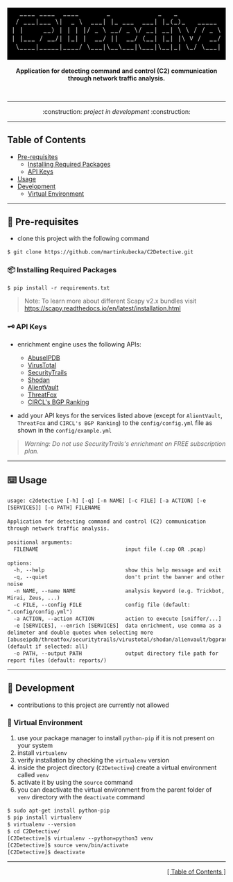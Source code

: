 <p align="center">
<img src="https://github.com/martinkubecka/C2Detective/blob/main/docs/banner.png" alt="Logo">
<p align="center"><b>Application for detecting command and control (C2) communication through network traffic analysis.</b></p><br>

---

<div align="center">
:construction:   <i>project in development</i>    :construction:
</div>

---
<h2 id="table-of-contents">Table of Contents</h2>

- [Pre-requisites](#memo-pre-requisites)
    - [Installing Required Packages](#package-installing-required-packages)
    - [API Keys](#old_key-api-keys) 
- [Usage](#keyboard-usage)
- [Development](#toolbox-development)
    - [Virtual Environment](#office-virtual-environment)

---
## :memo: Pre-requisites

- clone this project with the following command

```
$ git clone https://github.com/martinkubecka/C2Detective.git
```

### :package: Installing Required Packages

```
$ pip install -r requirements.txt
```

> Note: To learn more about different Scapy v2.x bundles visit https://scapy.readthedocs.io/en/latest/installation.html

### :old_key: API Keys

- enrichment engine uses the following APIs:
  - [AbuseIPDB](https://www.abuseipdb.com/)
  - [VirusTotal](https://www.virustotal.com/gui/home/upload)
  - [SecurityTrails](https://securitytrails.com/)
  - [Shodan](https://www.shodan.io/)
  - [AlientVault](https://otx.alienvault.com/)
  - [ThreatFox](https://threatfox.abuse.ch/)
  - [CIRCL's BGP Ranking](https://www.circl.lu/projects/bgpranking/)

- add your API keys for the services listed above (except for `AlientVault`, `ThreatFox` and `CIRCL's BGP Ranking`) to the `config/config.yml` file as shown in the `config/example.yml` 

> *Warning: Do not use SecurityTrails's enrichment on FREE subscription plan.*

---
## :keyboard: Usage

```
usage: c2detective [-h] [-q] [-n NAME] [-c FILE] [-a ACTION] [-e [SERVICES]] [-o PATH] FILENAME

Application for detecting command and control (C2) communication through network traffic analysis.

positional arguments:
  FILENAME                            input file (.cap OR .pcap)

options:
  -h, --help                          show this help message and exit
  -q, --quiet                         don't print the banner and other noise
  -n NAME, --name NAME                analysis keyword (e.g. Trickbot, Mirai, Zeus, ...)
  -c FILE, --config FILE              config file (default: ".config/config.yml")
  -a ACTION, --action ACTION          action to execute [sniffer/...]
  -e [SERVICES], --enrich [SERVICES]  data enrichment, use comma as a delimeter and double quotes when selecting more [abuseipdb/threatfox/securitytrails/virustotal/shodan/alienvault/bgpranking/all] (default if selected: all)
  -o PATH, --output PATH              output directory file path for report files (default: reports/)
```

---
## :toolbox: Development

- contributions to this project are currently not allowed

### :office: Virtual Environment

1. use your package manager to install `python-pip` if it is not present on your system
2. install `virtualenv`
3. verify installation by checking the `virtualenv` version
4. inside the project directory (`C2Detective`) create a virtual environment called `venv`
5. activate it by using the `source` command
6. you can deactivate the virtual environment from the parent folder of `venv` directory with the `deactivate` command

```
$ sudo apt-get install python-pip
$ pip install virtualenv
$ virtualenv --version
$ cd C2Detective/
[C2Detective]$ virtualenv --python=python3 venv
[C2Detective]$ source venv/bin/activate
[C2Detective]$ deactivate
```

---

<div align="right">
<a href="#table-of-contents">[ Table of Contents ]</a>
</div>